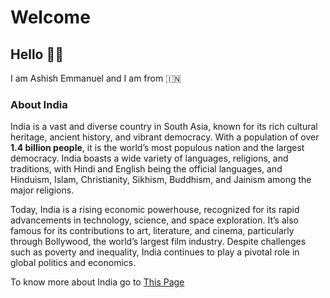 # Welcome

## Hello 👋👋

I am Ashish Emmanuel and I am from 🇮🇳
### About India 

India is a vast and diverse country in South Asia, known for its rich cultural heritage, ancient history, and vibrant democracy. With a population of over **1.4 billion people**, it is the world’s most populous nation and the largest democracy. India boasts a wide variety of languages, religions, and traditions, with Hindi and English being the official languages, and Hinduism, Islam, Christianity, Sikhism, Buddhism, and Jainism among the major religions.

Today, India is a rising economic powerhouse, recognized for its rapid advancements in technology, science, and space exploration. It’s also famous for its contributions to art, literature, and cinema, particularly through Bollywood, the world’s largest film industry. Despite challenges such as poverty and inequality, India continues to play a pivotal role in global politics and economics.

To know more about India go to [This Page](https://www.incredibleindia.gov.in/en)
